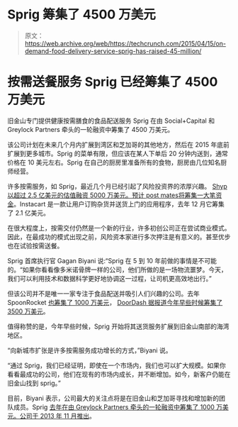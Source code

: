 # Sprig 筹集了 4500 万美元

> 原文：<https://web.archive.org/web/https://techcrunch.com/2015/04/15/on-demand-food-delivery-service-sprig-has-raised-45-million/>

# 按需送餐服务 Sprig 已经筹集了 4500 万美元

旧金山专门提供健康按需膳食的食品配送服务 Sprig 在由 Social+Capital 和 Greylock Partners 牵头的一轮融资中筹集了 4500 万美元。

该公司计划在未来几个月内扩展到湾区和芝加哥的其他地方，然后在 2015 年底前扩展到更多城市。Sprig 的菜单有限，但应该在某人下单后 20 分钟内送到，通常价格在 10 美元左右。Sprig 在自己的厨房里准备所有的食物，厨房由几位知名厨师经营。

许多按需服务，如 Sprig，最近几个月已经引起了风险投资界的浓厚兴趣。 [Shyp 以超过 2.5 亿美元的估值融资 5000 万美元。预计 post mates](https://web.archive.org/web/20221207122152/https://beta.techcrunch.com/2015/04/02/sources-shyp-is-raising-50-million-at-a-250-million-valuation/)[将筹集一大笔资金](https://web.archive.org/web/20221207122152/https://beta.techcrunch.com/2015/02/20/moneymates/)。Instacart 是一款让用户订购杂货并送货上门的应用程序，去年 12 月它筹集了 2.1 亿美元。

在很大程度上，按需交付仍然是一个新的行业，许多初创公司正在尝试商业模式。因此，在最成功的模式出现之前，风险资本家进行多次押注是有意义的。甚至优步也在试验按需送餐。

Sprig 首席执行官 Gagan Biyani 说:“Sprig 在 5 到 10 年前做的事情是不可能的。“如果你看看像多米诺骨牌一样的公司，他们所做的是一场物流噩梦。今天，我们可以利用技术和数据科学更好地协调这一过程，让司机更高效地出行。”

但该公司并不是唯一一家专注于食品配送并吸引人们兴趣的公司。去年 SpoonRocket [也筹集了 1000 万美元](https://web.archive.org/web/20221207122152/https://beta.techcrunch.com/2014/04/09/spoonrocket-10m/)， [DoorDash 据报道今年早些时候筹集了 3500 万美元](https://web.archive.org/web/20221207122152/http://fortune.com/2015/03/17/exclusive-doordash-raises-new-vc-from-kleiner-perkins/)。

值得称赞的是，今年早些时候，Sprig 开始将其送货服务扩展到旧金山南部的海湾地区。

“向新城市扩张是许多按需服务成功增长的方式，”Biyani 说。

“通过 Sprig，我们已经证明，即使在一个市场内，我们也可以扩大规模。如果你看看最成功的公司，他们在现有的市场内成长，并不断增加。如今，新客户仍能在旧金山找到 sprig。”

目前，Biyani 表示，公司最大的关注点将是在旧金山和芝加哥寻找和增加新的团队成员。Sprig [去年在由 Greylock Partners 牵头的一轮融资中筹集了 1000 万美元。](https://web.archive.org/web/20221207122152/https://beta.techcrunch.com/2014/03/27/sprig-raises-10m-from-greylock-to-bring-healthy-inexpensive-meals-to-your-door/)[公司于 2013 年 11 月推出](https://web.archive.org/web/20221207122152/https://beta.techcrunch.com/2013/11/06/sprig/)。
